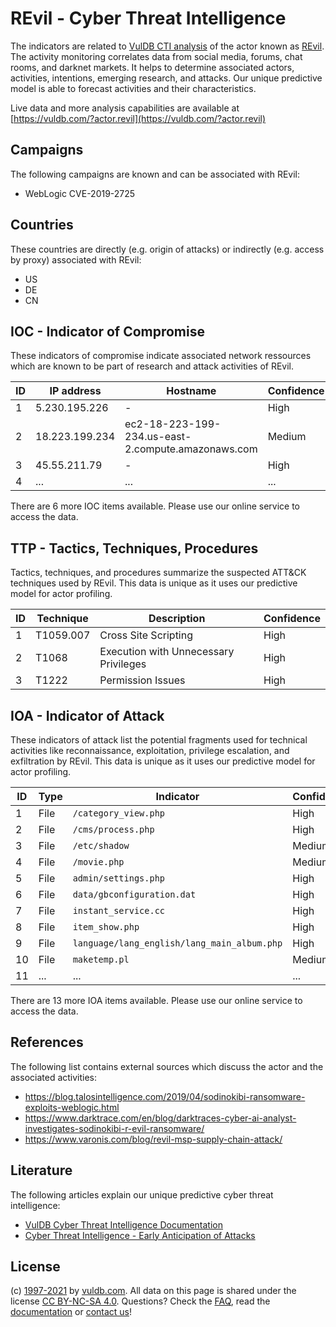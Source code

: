 # REvil - Cyber Threat Intelligence

The indicators are related to [VulDB CTI analysis](https://vuldb.com/?doc.cti) of the actor known as [REvil](https://vuldb.com/?actor.revil). The activity monitoring correlates data from social media, forums, chat rooms, and darknet markets. It helps to determine associated actors, activities, intentions, emerging research, and attacks. Our unique predictive model is able to forecast activities and their characteristics.

Live data and more analysis capabilities are available at [https://vuldb.com/?actor.revil](https://vuldb.com/?actor.revil)

## Campaigns

The following campaigns are known and can be associated with REvil:

* WebLogic CVE-2019-2725

## Countries

These countries are directly (e.g. origin of attacks) or indirectly (e.g. access by proxy) associated with REvil:

* US
* DE
* CN

## IOC - Indicator of Compromise

These indicators of compromise indicate associated network ressources which are known to be part of research and attack activities of REvil.

ID | IP address | Hostname | Confidence
-- | ---------- | -------- | ----------
1 | 5.230.195.226 | - | High
2 | 18.223.199.234 | ec2-18-223-199-234.us-east-2.compute.amazonaws.com | Medium
3 | 45.55.211.79 | - | High
4 | ... | ... | ...

There are 6 more IOC items available. Please use our online service to access the data.

## TTP - Tactics, Techniques, Procedures

Tactics, techniques, and procedures summarize the suspected ATT&CK techniques used by REvil. This data is unique as it uses our predictive model for actor profiling.

ID | Technique | Description | Confidence
-- | --------- | ----------- | ----------
1 | T1059.007 | Cross Site Scripting | High
2 | T1068 | Execution with Unnecessary Privileges | High
3 | T1222 | Permission Issues | High

## IOA - Indicator of Attack

These indicators of attack list the potential fragments used for technical activities like reconnaissance, exploitation, privilege escalation, and exfiltration by REvil. This data is unique as it uses our predictive model for actor profiling.

ID | Type | Indicator | Confidence
-- | ---- | --------- | ----------
1 | File | `/category_view.php` | High
2 | File | `/cms/process.php` | High
3 | File | `/etc/shadow` | Medium
4 | File | `/movie.php` | Medium
5 | File | `admin/settings.php` | High
6 | File | `data/gbconfiguration.dat` | High
7 | File | `instant_service.cc` | High
8 | File | `item_show.php` | High
9 | File | `language/lang_english/lang_main_album.php` | High
10 | File | `maketemp.pl` | Medium
11 | ... | ... | ...

There are 13 more IOA items available. Please use our online service to access the data.

## References

The following list contains external sources which discuss the actor and the associated activities:

* https://blog.talosintelligence.com/2019/04/sodinokibi-ransomware-exploits-weblogic.html
* https://www.darktrace.com/en/blog/darktraces-cyber-ai-analyst-investigates-sodinokibi-r-evil-ransomware/
* https://www.varonis.com/blog/revil-msp-supply-chain-attack/

## Literature

The following articles explain our unique predictive cyber threat intelligence:

* [VulDB Cyber Threat Intelligence Documentation](https://vuldb.com/?doc.cti)
* [Cyber Threat Intelligence - Early Anticipation of Attacks](https://www.scip.ch/en/?labs.20201022)

## License

(c) [1997-2021](https://vuldb.com/?doc.changelog) by [vuldb.com](https://vuldb.com/?doc.about). All data on this page is shared under the license [CC BY-NC-SA 4.0](https://creativecommons.org/licenses/by-nc-sa/4.0/). Questions? Check the [FAQ](https://vuldb.com/?doc.faq), read the [documentation](https://vuldb.com/?doc) or [contact us](https://vuldb.com/?contact)!

